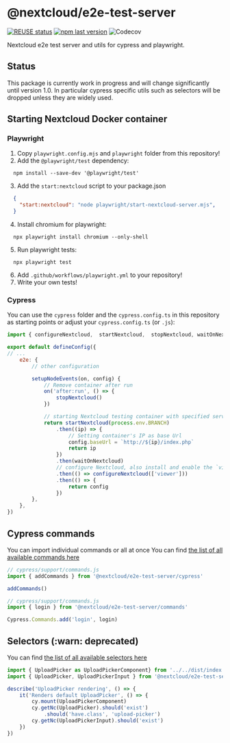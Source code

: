 <!--
  - SPDX-FileCopyrightText: 2022 Nextcloud GmbH and Nextcloud contributors
  - SPDX-License-Identifier: AGPL-3.0-or-later
-->
# \@nextcloud/e2e-test-server

[![REUSE status](https://api.reuse.software/badge/github.com/nextcloud-libraries/nextcloud-e2e-test-server)](https://api.reuse.software/info/github.com/nextcloud-libraries/nextcloud-e2e-test-server) [![npm last version](https://img.shields.io/npm/v/@nextcloud/e2e-test-server.svg?style=flat-square)](https://www.npmjs.com/package/@nextcloud/e2e-test-server) ![Codecov](https://img.shields.io/codecov/c/github/nextcloud/nextcloud-e2e-test-server?style=flat-square)

Nextcloud e2e test server and utils for cypress and playwright.

## Status

This package is currently work in progress and will change significantly until version 1.0.
In particular cypress specific utils such as selectors will be dropped unless they are widely used.

## Starting Nextcloud Docker container

### Playwright

1. Copy `playwright.config.mjs` and `playwright` folder from this repository!
2. Add the `@playwright/test` dependency:
  ```
    npm install --save-dev '@playwright/test'
  ```
3. Add the `start:nextcloud` script to your package.json
  ```json
    {
      "start:nextcloud": "node playwright/start-nextcloud-server.mjs",
    }
  ```
4. Install chromium for playwright:
  ```
    npx playwright install chromium --only-shell
  ```
5. Run playwright tests:
  ```
    npx playwright test
  ```
6. Add `.github/workflows/playwright.yml` to your repository!
7. Write your own tests!



### Cypress

You can use the `cypress` folder and the `cypress.config.ts` in this repository as starting points or adjust your `cypress.config.ts` (or `.js`):

```js
import { configureNextcloud,  startNextcloud,  stopNextcloud, waitOnNextcloud } from '@nextcloud/e2e-test-server'

export default defineConfig({
// ...
	e2e: {
		// other configuration

		setupNodeEvents(on, config) {
			// Remove container after run
			on('after:run', () => {
				stopNextcloud()
			})

			// starting Nextcloud testing container with specified server branch
			return startNextcloud(process.env.BRANCH)
				.then((ip) => {
					// Setting container's IP as base Url
					config.baseUrl = `http://${ip}/index.php`
					return ip
				})
				.then(waitOnNextcloud)
				// configure Nextcloud, also install and enable the `viewer` app
				.then(() => configureNextcloud(['viewer']))
				.then(() => {
					return config
				})
		},
	},
})
```

## Cypress commands

You can import individual commands or all at once
You can find [the list of all available commands here](https://nextcloud.github.io/nextcloud-e2e-test-server/modules/commands.html) 

```js
// cypress/support/commands.js
import { addCommands } from '@nextcloud/e2e-test-server/cypress'

addCommands()
```

```js
// cypress/support/commands.js
import { login } from '@nextcloud/e2e-test-server/commands'

Cypress.Commands.add('login', login)
```

## Selectors (:warn: deprecated)

You can find [the list of all available selectors here](https://nextcloud.github.io/nextcloud-e2e-test-server/modules/selectors.html) 

```js
import { UploadPicker as UploadPickerComponent} from '../../dist/index.js'
import { UploadPicker, UploadPickerInput } from '@nextcloud/e2e-test-server/selectors'

describe('UploadPicker rendering', () => {
	it('Renders default UploadPicker', () => {
		cy.mount(UploadPickerComponent)
		cy.getNc(UploadPicker).should('exist')
			.should('have.class', 'upload-picker')
		cy.getNc(UploadPickerInput).should('exist')
	})
})
```
